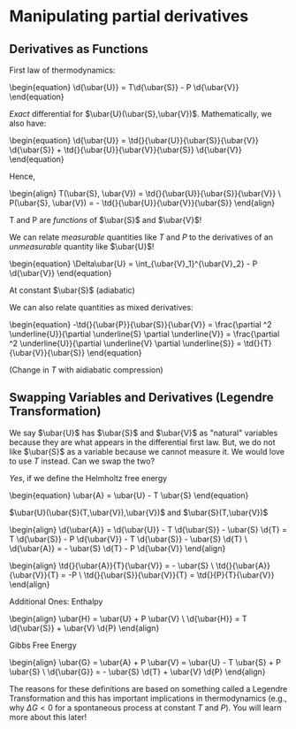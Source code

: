 # Manipulating partial derivatives
## Derivatives as Functions

First law of thermodynamics:

\begin{equation}
\d{\ubar{U}} = T\d{\ubar{S}} - P \d{\ubar{V}}
\end{equation}

*Exact* differential for $\ubar{U}(\ubar{S},\ubar{V})$. Mathematically, we also have:

\begin{equation}
\d{\ubar{U}} = \td{}{\ubar{U}}{\ubar{S}}{\ubar{V}} \d{\ubar{S}} + \td{}{\ubar{U}}{\ubar{V}}{\ubar{S}} \d{\ubar{V}}
\end{equation}

Hence,

\begin{align}
T(\ubar{S}, \ubar{V}) = \td{}{\ubar{U}}{\ubar{S}}{\ubar{V}} \\
P(\ubar{S}, \ubar{V}) = - \td{}{\ubar{U}}{\ubar{V}}{\ubar{S}}
\end{align}

T and P are *functions* of $\ubar{S}$ and $\ubar{V}$!

We can relate *measurable* quantities like *T* and *P* to the derivatives of an *unmeasurable* quantity like $\ubar{U}$!

\begin{equation}
\Delta\ubar{U} = \int_{\ubar{V}_1}^{\ubar{V}_2} - P \d{\ubar{V}}
\end{equation}

At constant $\ubar{S}$ (adiabatic)

We can also relate quantities as mixed derivatives:

\begin{equation}
-\td{}{\ubar{P}}{\ubar{S}}{\ubar{V}} = \frac{\partial ^2 \underline{U}}{\partial \underline{S} \partial \underline{V}} = \frac{\partial ^2 \underline{U}}{\partial \underline{V} \partial \underline{S}} = \td{}{T}{\ubar{V}}{\ubar{S}}
\end{equation}

(Change in *T* with aidiabatic compression)

## Swapping Variables and Derivatives (Legendre Transformation)

We say $\ubar{U}$ has $\ubar{S}$ and $\ubar{V}$ as "natural" variables because they are what appears in the differential first law. But, we do not like $\ubar{S}$ as a variable because we cannot measure it. We would love to use $T$ instead. Can we swap the two?

*Yes*, if we define the Helmholtz free energy

\begin{equation}
\ubar{A} = \ubar{U} - T \ubar{S}
\end{equation}

$\ubar{U}(\ubar{S}(T,\ubar{V}),\ubar{V})$ and $\ubar{S}(T,\ubar{V})$

\begin{align}
\d{\ubar{A}} = \d{\ubar{U}} - T \d{\ubar{S}} - \ubar{S} \d{T} = T \d{\ubar{S}} - P \d{\ubar{V}} - T \d{\ubar{S}} - \ubar{S} \d{T} \\
\d{\ubar{A}} = - \ubar{S} \d{T} - P \d{\ubar{V}}
\end{align}

\begin{align}
\td{}{\ubar{A}}{T}{\ubar{V}} = - \ubar{S} \\
\td{}{\ubar{A}}{\ubar{V}}{T} = -P \\
\td{}{\ubar{S}}{\ubar{V}}{T} = \td{}{P}{T}{\ubar{V}}
\end{align}


Additional Ones: 
Enthalpy  

\begin{align}
\ubar{H} = \ubar{U} + P \ubar{V} \\
\d{\ubar{H}} = T \d{\ubar{S}} + \ubar{V} \d{P}
\end{align}

Gibbs Free Energy

\begin{align}
\ubar{G} = \ubar{A} + P \ubar{V} = \ubar{U} - T \ubar{S} + P \ubar{S} \\
\d{\ubar{G}} = - \ubar{S} \d{T} + \ubar{V} \d{P}
\end{align}

The reasons for these definitions are based on something called a Legendre Transformation and this has important implications in thermodynamics (e.g., why $\Delta G < 0$ for a spontaneous process at constant $T$ and $P$). You will learn more about this later!
